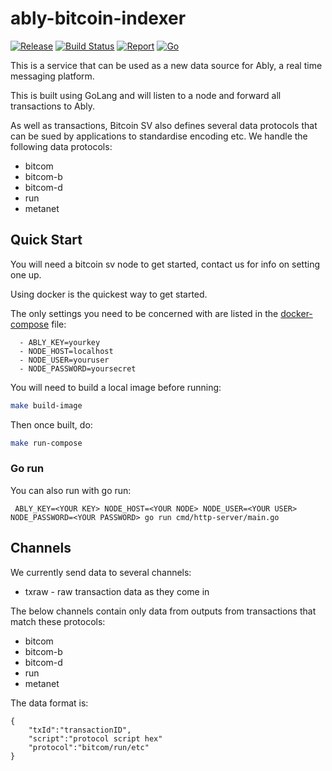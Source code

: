# ably-bitcoin-indexer

[![Release](https://img.shields.io/github/release-pre/nch-bowstave/nchain-ably.svg?logo=github&style=flat&v=1)](https://github.com/nch-bowstave/nchain-ably/releases)
[![Build Status](https://img.shields.io/github/workflow/status/nch-bowstave/nchain-ably/go?logo=github&v=3)](https://github.com/nch-bowstave/nchain-ably/actions)
[![Report](https://goreportcard.com/badge/github.com/nch-bowstave/nchain-ably?style=flat&v=1)](https://goreportcard.com/report/github.com/nch-bowstave/nchain-ably)
[![Go](https://img.shields.io/github/go-mod/go-version/nch-bowstave/nchain-ably?v=1)](https://golang.org/)

This is a service that can be used as a new data source for Ably, a real time messaging platform.

This is built using GoLang and will listen to a node and forward all transactions to Ably.

As well as transactions, Bitcoin SV also defines several data protocols that can be sued by applications to 
standardise encoding etc. We handle the following data protocols:

- bitcom
- bitcom-b
- bitcom-d
- run
- metanet

## Quick Start

You will need a bitcoin sv node to get started, contact us for info on setting one up.

Using docker is the quickest way to get started.

The only settings you need to be concerned with are listed in the [docker-compose](docker-compose.yml) file:

      - ABLY_KEY=yourkey
      - NODE_HOST=localhost
      - NODE_USER=youruser
      - NODE_PASSWORD=yoursecret

You will need to build a local image before running:

```bash
make build-image
```

Then once built, do:

```bash
make run-compose
```

### Go run

You can also run with go run:

```shell
 ABLY_KEY=<YOUR KEY> NODE_HOST=<YOUR NODE> NODE_USER=<YOUR USER> NODE_PASSWORD=<YOUR PASSWORD> go run cmd/http-server/main.go
```

## Channels

We currently send data to several channels:

- txraw - raw transaction data as they come in

The below channels contain only data from outputs from transactions that match these protocols:

- bitcom
- bitcom-b
- bitcom-d
- run
- metanet

The data format is:

```shell
{
    "txId":"transactionID",
    "script":"protocol script hex"
    "protocol":"bitcom/run/etc"
}
```
